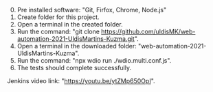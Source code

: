 0. Pre installed software: "Git, Firfox, Chrome, Node.js"
1. Create folder for this project.
2. Open a terminal in the created folder.
3. Run the command: "git clone https://github.com/uldisMK/web-automation-2021-UldisMartins-Kuzma.git".
4. Open a terminal in the downloaded folder: "web-automation-2021-UldisMartins-Kuzma".
5. Run the command: "npx wdio run ./wdio.multi.conf.js".
6. The tests should complete successfully.

Jenkins video link: "https://youtu.be/ytZMp650OpI".

